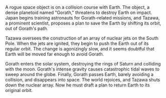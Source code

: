 <!-- Gorath (1962) -->

A rogue space object is on a collision course with Earth. The object, a dense planetoid named "Gorath," threatens to destroy Earth on impact. Japan begins training astronauts for Gorath-related missions, and Tazawa, a prominent scientist, proposes a plan to save the Earth by shifting its orbit, out of Gorath's path.

Tazawa oversees the construction of an array of nuclear jets on the South Pole. When the jets are ignited, they begin to push the Earth out of its regular orbit. The change is agonizingly slow, and it seems doubtful that Earth will be moved far enough to avoid Gorath.

Gorath enters the solar system, destroying the rings of Saturn and colliding with the moon. Gorath's intense gravity causes catastrophic tidal waves to sweep around the globe. Finally, Gorath passes Earth, barely avoiding a collision, and disappears into space. The world rejoices, and Tazawa shuts down the nuclear array. Now he must draft a plan to return Earth to its original orbit.